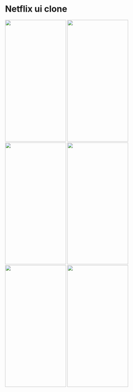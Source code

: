 # Netflix ui clone
<img src="https://github.com/Muneef-Nk/flutter_netflix_clone/assets/92105703/541617dd-c2ff-4702-bdc6-96444a3bccf5" width="200" height="400"/>
<img src="https://github.com/Muneef-Nk/flutter_netflix_clone/assets/92105703/a4826650-49b0-4622-811a-73978e1df5b3" width="200" height="400"/>
<img src="https://github.com/Muneef-Nk/flutter_netflix_clone/assets/92105703/3f61edfb-cd44-4bff-94f3-eb552bed1aaf" width="200" height="400"/>
<img src="https://github.com/Muneef-Nk/flutter_netflix_clone/assets/92105703/b2881ef5-c902-4b7d-82e3-8b267a0b9895" width="200" height="400"/>
<img src="https://github.com/Muneef-Nk/flutter_netflix_clone/assets/92105703/f6821351-c834-4323-93ac-96ef80c96464" width="200" height="400"/>
<img src="https://github.com/Muneef-Nk/flutter_netflix_clone/assets/92105703/12b9d4ac-708e-43bb-b0d6-3b8643d2cb78" width="200" height="400"/>


